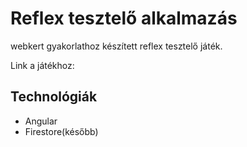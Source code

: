 # Reflex tesztelő alkalmazás

webkert gyakorlathoz készített reflex tesztelő játék.

Link a játékhoz:

## Technológiák
- Angular 
- Firestore(később)



